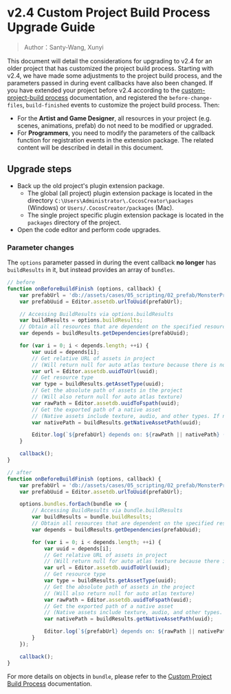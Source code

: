 # v2.4 Custom Project Build Process Upgrade Guide

> Author：Santy-Wang, Xunyi

This document will detail the considerations for upgrading to v2.4 for an older project that has customized the project build process. Starting with v2.4, we have made some adjustments to the project build process, and the parameters passed in during event callbacks have also been changed. If you have extended your project before v2.4 according to the [custom-project-build process](https://github.com/cocos-creator/creator-docs/blob/e02ac31bab12d3ee767c0549050b0e42bd22bc5b/en/publish/custom-project-build-template.md) documentation, and registered the `before-change-files`, `build-finished` events to customize the project build process. Then:

- For the **Artist and Game Designer**, all resources in your project (e.g. scenes, animations, prefab) do not need to be modified or upgraded.
- For **Programmers**, you need to modify the parameters of the callback function for registration events in the extension package. The related content will be described in detail in this document.

## Upgrade steps

- Back up the old project's plugin extension package.
  - The global (all project) plugin extension package is located in the directory `C:\Users\Administrator\.CocosCreator\packages` (Windows) or `Users/.CocosCreator/packages` (Mac).
  - The single project specific plugin extension package is located in the `packages` directory of the project.
- Open the code editor and perform code upgrades.

### Parameter changes 

The `options` parameter passed in during the event callback **no longer** has `buildResults` in it, but instead provides an array of `bundles`.

```js
// before
function onBeforeBuildFinish (options, callback) {
    var prefabUrl = 'db://assets/cases/05_scripting/02_prefab/MonsterPrefab.prefab';
    var prefabUuid = Editor.assetdb.urlToUuid(prefabUrl);

    // Accessing BuildResults via options.buildResults
    var buildResults = options.buildResults;
    // Obtain all resources that are dependent on the specified resource
    var depends = buildResults.getDependencies(prefabUuid);

    for (var i = 0; i < depends.length; ++i) {
        var uuid = depends[i];
        // Get relative URL of assets in project
        // (Will return null for auto atlas texture because there is no raw asset associated with it in the project)
        var url = Editor.assetdb.uuidToUrl(uuid);
        // Get resource type
        var type = buildResults.getAssetType(uuid);
        // Get the absolute path of assets in the project
        // (Will also return null for auto atlas texture)
        var rawPath = Editor.assetdb.uuidToFspath(uuid);
        // Get the exported path of a native asset
        // (Native assets include texture, audio, and other types. If not native assets will return null)
        var nativePath = buildResults.getNativeAssetPath(uuid);

        Editor.log(`${prefabUrl} depends on: ${rawPath || nativePath} (${type})`);
    }

    callback();
}

// after
function onBeforeBuildFinish (options, callback) {
    var prefabUrl = 'db://assets/cases/05_scripting/02_prefab/MonsterPrefab.prefab';
    var prefabUuid = Editor.assetdb.urlToUuid(prefabUrl);

    options.bundles.forEach(bundle => {
        // Accessing BuildResults via bundle.buildResults
        var buildResults = bundle.buildResults;
        // Obtain all resources that are dependent on the specified resource
        var depends = buildResults.getDependencies(prefabUuid);

        for (var i = 0; i < depends.length; ++i) {
            var uuid = depends[i];
            // Get relative URL of assets in project
            // (Will return null for auto atlas texture because there is no raw asset associated with it in the project)
            var url = Editor.assetdb.uuidToUrl(uuid);
            // Get resource type
            var type = buildResults.getAssetType(uuid);
            // Get the absolute path of assets in the project
            // (Will also return null for auto atlas texture)
            var rawPath = Editor.assetdb.uuidToFspath(uuid);
            // Get the exported path of a native asset
            // (Native assets include texture, audio, and other types. If not native assets will return null)
            var nativePath = buildResults.getNativeAssetPath(uuid);

            Editor.log(`${prefabUrl} depends on: ${rawPath || nativePath} (${type})`);
        }
    });

    callback();
}
```

For more details on objects in `bundle`, please refer to the [Custom Project Build Process](../publish/custom-project-build-template.md) documentation.
